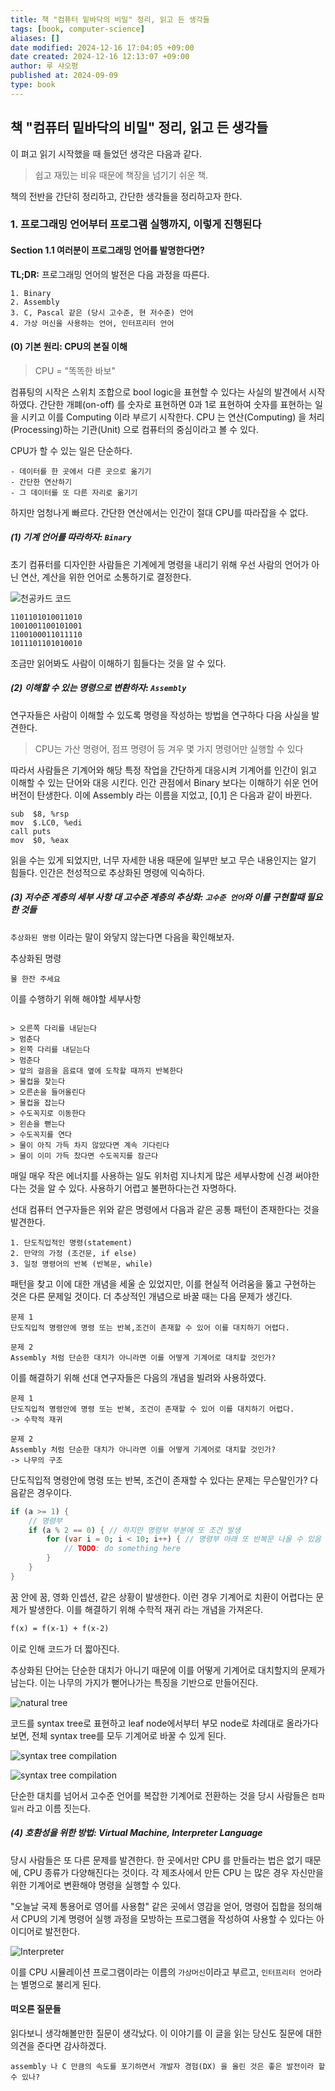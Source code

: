 ```yaml
---
title: 책 "컴퓨터 밑바닥의 비밀" 정리, 읽고 든 생각들
tags: [book, computer-science]
aliases: []
date modified: 2024-12-16 17:04:05 +09:00
date created: 2024-12-16 12:13:07 +09:00
author: 루 샤오펑
published at: 2024-09-09
type: book
---
```


## 책 "컴퓨터 밑바닥의 비밀" 정리, 읽고 든 생각들

이 펴고 읽기 시작했을 때 들었던 생각은 다음과 같다.

> 쉽고 재밌는 비유 때문에 책장을 넘기기 쉬운 책.

책의 전반을 간단히 정리하고, 간단한 생각들을 정리하고자 한다.

### 1. 프로그래밍 언어부터 프로그램 실행까지, 이렇게 진행된다

#### Section 1.1 여러분이 프로그래밍 언어를 발명한다면?

**TL;DR:** 프로그래밍 언어의 발전은 다음 과정을 따른다.

```plaintext
1. Binary
2. Assembly
3. C, Pascal 같은 (당시 고수준, 현 저수준) 언어
4. 가상 머신을 사용하는 언어, 인터프리터 언어
```

#### (0) 기본 원리: CPU의 본질 이해

> CPU = "똑똑한 바보"

컴퓨팅의 시작은 스위치 조합으로 bool logic을 표현할 수 있다는 사실의 발견에서 시작하였다. 간단한 개폐(on-off) 를 숫자로 표현하면 0과 1로 표현하여 숫자를 표현하는 일을 시키고 이를 Computing 이라 부르기 시작한다. CPU 는 연산(Computing) 을 처리(Processing)하는 기관(Unit) 으로 컴퓨터의 중심이라고 볼 수 있다.

CPU가 할 수 있는 일은 단순하다.

```plaintext
- 데이터를 한 곳에서 다른 곳으로 옮기기
- 간단한 연산하기
- 그 데이터를 또 다른 자리로 옮기기
```

하지만 엄청나게 빠르다. 간단한 연산에서는 인간이 절대 CPU를 따라잡을 수 없다.

##### (1) 기계 언어를 따라하자: `Binary`

초기 컴퓨터를 디자인한 사람들은 기계에게 명령을 내리기 위해 우선 사람의 언어가 아닌 연산, 계산을 위한 언어로 소통하기로 결정한다.

![천공카드 코드](../../_assets/books/binary_code.png)

```plaintext
1101101010011010
1001001100101001
1100100011011110
1011101101010010
```

조금만 읽어봐도 사람이 이해하기 힘들다는 것을 알 수 있다.

##### (2) 이해할 수 있는 명령으로 변환하자: `Assembly`

연구자들은 사람이 이해할 수 있도록 명령을 작성하는 방법을 연구하다 다음 사실을 발견한다.

> CPU는 가산 명령어, 점프 명령어 등 겨우 몇 가지 명령어만 실행할 수 있다

따라서 사람들은 기계어와 해당 특정 작업을 간단하게 대응시켜 기계어를 인간이 읽고 이해할 수 있는 단어와 대응 시킨다. 인간 관점에서 Binary 보다는 이해하기 쉬운 언어 버전이 탄생한다. 이에 Assembly 라는 이름을 지었고, [0,1] 은 다음과 같이 바뀐다.

```assembly
sub  $8, %rsp
mov  $.LC0, %edi
call puts
mov  $0, %eax
```

읽을 수는 있게 되었지만, 너무 자세한 내용 때문에 일부만 보고 무슨 내용인지는 알기 힘들다. 인간은 천성적으로 추상화된 명령에 익숙하다.

##### (3) 저수준 계층의 세부 사항 대 고수준 계층의 추상화: `고수준 언어`와 이를 구현할때 필요한 것들

`추상화된 명령` 이라는 말이 와닿지 않는다면 다음을 확인해보자.

추상화된 명령

```plaintext
물 한잔 주세요
```

이를 수행하기 위해 해야할 세부사항

```plaintext

> 오른쪽 다리를 내딛는다
> 멈춘다
> 왼쪽 다리를 내딛는다
> 멈춘다
> 앞의 걸음을 음료대 옆에 도착할 때까지 반복한다
> 물컵을 찾는다
> 오른손을 들어올린다
> 물컵을 잡는다
> 수도꼭지로 이동한다
> 왼손을 뻗는다
> 수도꼭지를 연다
> 물이 아직 가득 차지 않았다면 계속 기다린다
> 물이 이미 가득 찼다면 수도꼭지를 잠근다
```

매일 매우 작은 에너지를 사용하는 일도 위처럼 지나치게 많은 세부사항에 신경 써야한다는 것을 알 수 있다. 사용하기 어렵고 불편하다는건 자명하다.

선대 컴퓨터 연구자들은 위와 같은 명령에서 다음과 같은 공통 패턴이 존재한다는 것을 발견한다.

```plaintext
1. 단도직입적인 명령(statement)
2. 만약의 가정 (조건문, if else)
3. 일정 명령어의 반복 (반복문, while)
```

패턴을 찾고 이에 대한 개념을 세울 순 있었지만, 이를 현실적 어려움을 뚫고 구현하는 것은 다른 문제일 것이다. 더 추상적인 개념으로 바꿀 때는 다음 문제가 생긴다.

```plaintext
문제 1
단도직입적 명령안에 명령 또는 반복,조건이 존재할 수 있어 이를 대치하기 어렵다.

문제 2
Assembly 처럼 단순한 대치가 아니라면 이를 어떻게 기계어로 대치할 것인가?
```

이를 해결하기 위해 선대 연구자들은 다음의 개념을 빌려와 사용하였다.

```plaintext
문제 1
단도직입적 명령안에 명령 또는 반복, 조건이 존재할 수 있어 이를 대치하기 어렵다.
-> 수학적 재귀

문제 2
Assembly 처럼 단순한 대치가 아니라면 이를 어떻게 기계어로 대치할 것인가?
-> 나무의 구조
```

단도직입적 명령안에 명령 또는 반복, 조건이 존재할 수 있다는 문제는 무슨말인가? 다음같은 경우이다.

```dart
if (a >= 1) {
    // 명령부
    if (a % 2 == 0) { // 하지만 명령부 부분에 또 조건 발생
        for (var i = 0; i < 10; i++) { // 명령부 아래 또 반복문 나올 수 있음
            // TODO: do something here
        }
    }
}
```

꿈 안에 꿈, 영화 인셉션, 같은 상황이 발생한다. 이런 경우 기계어로 치환이 어렵다는 문제가 발생한다. 이를 해결하기 위해 수학적 재귀 라는 개념을 가져온다.

```latex
f(x) = f(x-1) + f(x-2)
```

이로 인해 코드가 더 짧아진다.

추상화된 단어는 단순한 대치가 아니기 때문에 이를 어떻게 기계어로 대치할지의 문제가 남는다. 이는 나무의 가지가 뻗어나가는 특징을 기반으로 만들어진다.

![natural tree](image-1.png)

코드를 syntax tree로 표현하고 leaf node에서부터 부모 node로 차례대로 올라가다 보면, 전체 syntax tree를 모두 기계어로 바꿀 수 있게 된다.

![syntax tree compilation](../../_assets/books/syntax_tree.png)

![syntax tree compilation](../../_assets/books/syntax_tree_compliation.png)

단순한 대치를 넘어서 고수준 언어를 복잡한 기계어로 전환하는 것을 당시 사람들은 `컴파일러` 라고 이름 짓는다.

##### (4) 호환성을 위한 방법: Virtual Machine, Interpreter Language

당시 사람들은 또 다른 문제를 발견한다. 한 곳에서만 CPU 를 만들라는 법은 없기 때문에, CPU 종류가 다양해진다는 것이다. 각 제조사에서 만든 CPU 는 많은 경우 자신만을 위한 기계어로 변환해야 명령을 실행할 수 있다.

"오늘날 국제 통용어로 영어를 사용함" 같은 곳에서 영감을 얻어, 명령어 집합을 정의해서 CPU의 기계 명령어 실행 과정을 모방하는 프로그램을 작성하여 사용할 수 있다는 아이디어로 발전한다.

![Interpreter](../../_assets/books/interpreter.png)

이를 CPU 시뮬레이션 프로그램이라는 이름의 `가상머신`이라고 부르고, `인터프리터 언어`라는 별명으로 불리게 된다.

#### 떠오른 질문들

읽다보니 생각해볼만한 질문이 생각났다. 이 이야기를 이 글을 읽는 당신도 질문에 대한 의견을 준다면 감사하겠다.

```plaintext
assembly 나 C 만큼의 속도를 포기하면서 개발자 경험(DX) 을 올린 것은 좋은 발전이라 할 수 있나?
```
